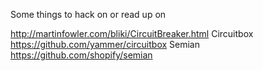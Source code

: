  Some things to hack on or read up on

http://martinfowler.com/bliki/CircuitBreaker.html
Circuitbox  https://github.com/yammer/circuitbox
Semian      https://github.com/shopify/semian

